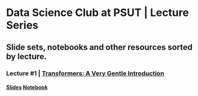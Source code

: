 # **Data Science Club at PSUT** | Lecture Series
## Slide sets, notebooks and other resources sorted by lecture.
### Lecture #1 | [Transformers: A Very Gentle Introduction](https://github.com/a-tabaza/dsc-lectures/tree/main/transformers)
#### [Slides](https://github.com/a-tabaza/dsc-lectures/blob/main/transformers/transformers.pdf) [Notebook](https://github.com/a-tabaza/dsc-lectures/blob/main/transformers/transformers.ipynb)
